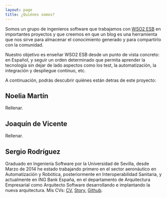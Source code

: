 ```yaml
---
layout: page
title: ¿Quiénes somos?
---
```


Somos un grupo de ingenieros software que trabajamos con [WSO2 ESB](http://wso2.com/products/enterprise-service-bus/) en importantes proyectos y que creemos en que un blog es una herramienta que nos sirve para almacenar el conocimiento generado y para compartirlo con la comunidad.

Nuestro objetivo es enseñar WSO2 ESB desde un punto de vista concreto: en Español, y seguir un orden determinado que permita aprender la tecnología sin dejar de lado aspectos como los test, la automatización, la integración y despliegue continuo, etc.

A continuación, podrás descubrir quiénes están detras de este proyecto:

## Noelia Martín

Rellenar.

## Joaquín de Vicente

Rellenar.

## Sergio Rodríguez

Graduado en Ingeniería Software por la Universidad de Sevilla, desde Marzo de 2014 he estado trabajando primero en el sector aeronáutico en Automatización y Robótica, posteriormente en Interoperabilidad Sanitaria, y actualmente en ING Bank España, en el departamento de Arquitectura Empresarial como Arquitecto Software desarrollando e implantando la nueva arquitectura. Mis CVs: [CV](http://sergiorodriguezcalvo.github.io/), [Story](http://stackoverflow.com/story/serrodcal), [Github](https://github.com/serrodcal).
